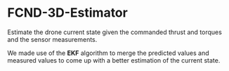 # FCND-3D-Estimator

Estimate the drone current state given the commanded thrust and torques and the sensor measurements.

We made use of the **EKF** algorithm to merge the predicted values and measured values to come up with a better estimation of 
the current state.
